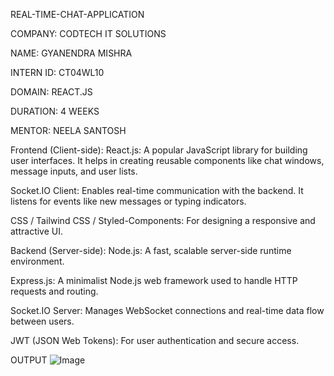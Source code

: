  REAL-TIME-CHAT-APPLICATION

COMPANY: CODTECH IT SOLUTIONS

NAME: GYANENDRA MISHRA

INTERN ID: CT04WL10

DOMAIN: REACT.JS

DURATION: 4 WEEKS

MENTOR: NEELA SANTOSH

Frontend (Client-side):
React.js: A popular JavaScript library for building user interfaces. It helps in creating reusable components like chat windows, message inputs, and user lists.

Socket.IO Client: Enables real-time communication with the backend. It listens for events like new messages or typing indicators.

CSS / Tailwind CSS / Styled-Components: For designing a responsive and attractive UI.

Backend (Server-side):
Node.js: A fast, scalable server-side runtime environment.

Express.js: A minimalist Node.js web framework used to handle HTTP requests and routing.

Socket.IO Server: Manages WebSocket connections and real-time data flow between users.

JWT (JSON Web Tokens): For user authentication and secure access.

OUTPUT 
![Image](https://github.com/user-attachments/assets/219df643-7de4-42aa-9ed5-73408480564e)
